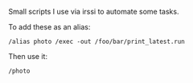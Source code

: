 Small scripts I use via irssi to automate some tasks.

To add these as an alias:

`/alias photo /exec -out /foo/bar/print_latest.run`

Then use it:

`/photo`


